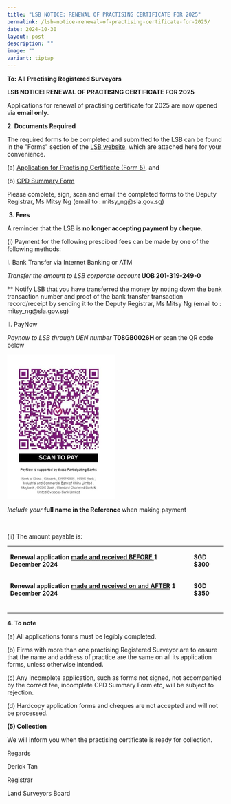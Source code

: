 ```yaml
---
title: "LSB NOTICE: RENEWAL OF PRACTISING CERTIFICATE FOR 2025"
permalink: /lsb-notice-renewal-of-practising-certificate-for-2025/
date: 2024-10-30
layout: post
description: ""
image: ""
variant: tiptap
---
```

<p><strong>To: All Practising Registered Surveyors</strong>
</p>
<p><strong>LSB NOTICE: RENEWAL OF PRACTISING CERTIFICATE FOR 2025</strong>
</p>
<p>Applications for renewal of practising certificate for 2025 are now opened
via <strong>email only</strong>.</p>
<p><strong>2. Documents Required</strong>
</p>
<p>The required forms to be completed and submitted to the LSB can be found
in the "Forms" section of the <a href="https://lsb.mlaw.gov.sg/forms/forms/" rel="noopener noreferrer nofollow" target="_blank">LSB website</a>, which are
attached here for your convenience.</p>
<p>(a) <a href="https://lsb.mlaw.gov.sg/files/linkclickbc26.doc" rel="noopener noreferrer nofollow" target="_blank">Application for Practising Certificate (Form 5)</a>,
and</p>
<p>(b) <a href="https://lsb.mlaw.gov.sg/files/CPD_Summary_Form_Apr2022_Final_Published.pdf" rel="noopener nofollow" target="_blank">CPD Summary Form</a>
</p>
<p>Please complete, sign, scan and email the completed forms to the Deputy
Registrar, Ms Mitsy Ng (email to : <a rel="noopener noreferrer nofollow" target="_blank">mitsy_ng@sla.gov.sg</a>)</p>
<p>&nbsp;<strong>3. Fees</strong>
</p>
<p>A reminder that the LSB is <strong>no longer accepting payment by cheque.</strong>
</p>
<p>(i) Payment for the following prescibed fees can be made by one of the
following methods:</p>
<p>I. Bank Transfer via Internet Banking or ATM</p>
<p><em>Transfer the amount to LSB corporate account </em><strong>UOB 201-319-249-0</strong>
</p>
<p>** Notify LSB that you have transferred the money by noting down the bank
transaction number and proof of the bank transfer transaction record/receipt
by sending it to the Deputy Registrar, Ms Mitsy Ng (email to : <a rel="noopener noreferrer nofollow" target="_blank">mitsy_ng@sla.gov.sg</a>)</p>
<p>II. PayNow</p>
<p><em>Paynow to LSB through UEN number </em><strong>T08GB0026H </strong>or
scan the QR code below</p>
<p></p>
<div class="isomer-image-wrapper">
<img style="width: 50%;" height="auto" width="100%" alt="" src="/images/LSB_paynow_qr_code.jpg">
</div>
<p></p>
<p><em>Include your </em><strong>full name in the Reference </strong>when
making payment</p>
<p>&nbsp;</p>
<p>(ii) The amount payable is:</p>
<table style="minWidth: 50px">
<colgroup>
<col>
<col>
</colgroup>
<tbody>
<tr>
<td rowspan="1" colspan="1">
<p><strong>Renewal application <u>made and received BEFORE </u>1 December 2024</strong>
</p>
</td>
<td rowspan="1" colspan="1">
<p><strong>SGD $300</strong>
</p>
</td>
</tr>
<tr>
<td rowspan="1" colspan="1">
<p><strong>Renewal application <u>made and received on and AFTER</u> 1 December 2024</strong>
</p>
</td>
<td rowspan="1" colspan="1">
<p><strong>SGD $350</strong>
</p>
</td>
</tr>
<tr>
<td rowspan="1" colspan="1">
<p></p>
</td>
<td rowspan="1" colspan="1">
<p></p>
</td>
</tr>
</tbody>
</table>
<p></p>
<p><strong>4. To note</strong>
</p>
<p>(a) All applications forms must be legibly completed.</p>
<p>(b) Firms with more than one practising Registered Surveyor are to ensure
that the name and address of practice are the same on all its application
forms, unless otherwise intended.</p>
<p>(c) Any incomplete application, such as forms not signed, not accompanied
by the correct fee, incomplete CPD Summary Form etc, will be subject to
rejection.</p>
<p>(d) Hardcopy application forms and cheques are not accepted and will not
be processed.</p>
<p></p>
<p><strong>(5) Collection</strong>
</p>
<p>We will inform you when the practising certificate is ready for collection.</p>
<p></p>
<p>Regards</p>
<p>Derick Tan</p>
<p>Registrar</p>
<p>Land Surveyors Board</p>
<p>&nbsp;</p>